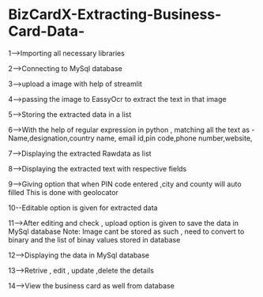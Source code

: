 # BizCardX-Extracting-Business-Card-Data-
1-->Importing all necessary libraries

2-->Connecting to MySql database

3-->upload a image with help of streamlit

4-->passing the image to EassyOcr to extract the text in that image

5-->Storing the extracted data in a list

6-->With the help of regular expression in python , matching all the text 
	as - Name,designation,country name, email id,pin code,phone number,website,

7-->Displaying the extracted Rawdata as list
 
8-->Displaying the extracted text with respective fields 

9-->Giving option that when PIN code entered ,city and county will auto filled
	This is done with geolocator

10--Editable option is given for extracted data

11-->After editing and check , upload option is given to save the data in MySql database
Note: Image cant be stored as such , need to convert to binary and the list of binay values stored in database

12-->Displaying the data in MySql database 

13-->Retrive , edit , update ,delete the details 

14-->View the business card as well from database


